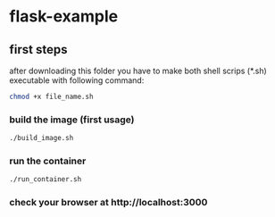 # flask-example
## first steps
after downloading this folder you have to make both shell scrips (*.sh) executable with following command: 
``` bash
chmod +x file_name.sh
```
### build the image (first usage)
``` bash 
./build_image.sh
```

### run the container
``` bash
./run_container.sh
```

### check your browser at http://localhost:3000
